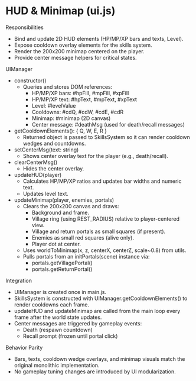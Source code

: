 # HUD & Minimap (ui.js)

Responsibilities
- Bind and update 2D HUD elements (HP/MP/XP bars and texts, Level).
- Expose cooldown overlay elements for the skills system.
- Render the 200x200 minimap centered on the player.
- Provide center message helpers for critical states.

UIManager
- constructor()
  - Queries and stores DOM references:
    - HP/MP/XP bars: #hpFill, #mpFill, #xpFill
    - HP/MP/XP text: #hpText, #mpText, #xpText
    - Level: #levelValue
    - Cooldowns: #cdQ, #cdW, #cdE, #cdR
    - Minimap: #minimap (2D canvas)
    - Center message: #deathMsg (used for death/recall messages)
- getCooldownElements(): { Q, W, E, R }
  - Returned object is passed to SkillsSystem so it can render cooldown wedges and countdowns.
- setCenterMsg(text: string)
  - Shows center overlay text for the player (e.g., death/recall).
- clearCenterMsg()
  - Hides the center overlay.
- updateHUD(player)
  - Calculates HP/MP/XP ratios and updates bar widths and numeric text.
  - Updates level text.
- updateMinimap(player, enemies, portals)
  - Clears the 200x200 canvas and draws:
    - Background and frame.
    - Village ring (using REST_RADIUS) relative to player-centered view.
    - Village and return portals as small squares (if present).
    - Enemies as small red squares (alive only).
    - Player dot at center.
  - Uses worldToMinimap(x, z, centerX, centerZ, scale~0.8) from utils.
  - Pulls portals from an initPortals(scene) instance via:
    - portals.getVillagePortal()
    - portals.getReturnPortal()

Integration
- UIManager is created once in main.js.
- SkillsSystem is constructed with UIManager.getCooldownElements() to render cooldowns each frame.
- updateHUD and updateMinimap are called from the main loop every frame after the world state updates.
- Center messages are triggered by gameplay events:
  - Death (respawn countdown)
  - Recall prompt (frozen until portal click)

Behavior Parity
- Bars, texts, cooldown wedge overlays, and minimap visuals match the original monolithic implementation.
- No gameplay tuning changes are introduced by UI modularization.
